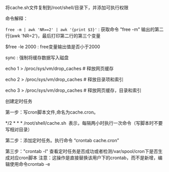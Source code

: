将cache.sh文件复制到/root/shell/目录下，并添加可执行权限

   命令解释：
   
   `free -m | awk 'NR==2' | awk '{print $3}'` : 获取命令 "free -m" 输出的第二行(awk 'NR=2')，最后打印第二行的第三个变量
   
   $free -le  2000 : free变量输出值是否小于2000
   
   sync : 强制将缓存数据写入磁盘
   
   echo 1 > /proc/sys/vm/drop_caches      # 释放网页缓存
   
   echo 2 > /proc/sys/vm/drop_caches      # 释放目录项和索引
   
   echo 3 > /proc/sys/vm/drop_caches      # 释放网页缓存，目录和索引

创建定时任务

  第一步：写cron脚本文件,命名为cache.cron。
  
  */2 * * * /root/shell/cache.sh  表示，每隔两小时执行一次命令（写脚本时不要写相对目录）
  
  第二步：添加定时任务。执行命令 “crontab cache.cron” 
  
  第三步："crontab -l" 查看定时任务是否成功或者检测/var/spool/cron下是否生成对应cron脚本
  注意：这操作是直接替换该用户下的crontab，而不是新增，编辑使用命令crontab -e
